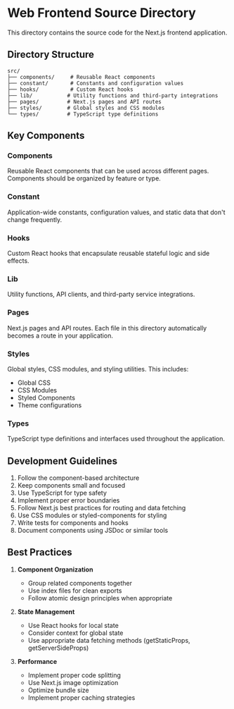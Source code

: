 # Web Frontend Source Directory

This directory contains the source code for the Next.js frontend application.

## Directory Structure

```
src/
├── components/     # Reusable React components
├── constant/       # Constants and configuration values
├── hooks/          # Custom React hooks
├── lib/           # Utility functions and third-party integrations
├── pages/         # Next.js pages and API routes
├── styles/        # Global styles and CSS modules
└── types/         # TypeScript type definitions
```

## Key Components

### Components
Reusable React components that can be used across different pages. Components should be organized by feature or type.

### Constant
Application-wide constants, configuration values, and static data that don't change frequently.

### Hooks
Custom React hooks that encapsulate reusable stateful logic and side effects.

### Lib
Utility functions, API clients, and third-party service integrations.

### Pages
Next.js pages and API routes. Each file in this directory automatically becomes a route in your application.

### Styles
Global styles, CSS modules, and styling utilities. This includes:
- Global CSS
- CSS Modules
- Styled Components
- Theme configurations

### Types
TypeScript type definitions and interfaces used throughout the application.

## Development Guidelines

1. Follow the component-based architecture
2. Keep components small and focused
3. Use TypeScript for type safety
4. Implement proper error boundaries
5. Follow Next.js best practices for routing and data fetching
6. Use CSS modules or styled-components for styling
7. Write tests for components and hooks
8. Document components using JSDoc or similar tools

## Best Practices

1. **Component Organization**
   - Group related components together
   - Use index files for clean exports
   - Follow atomic design principles when appropriate

2. **State Management**
   - Use React hooks for local state
   - Consider context for global state
   - Use appropriate data fetching methods (getStaticProps, getServerSideProps)

3. **Performance**
   - Implement proper code splitting
   - Use Next.js image optimization
   - Optimize bundle size
   - Implement proper caching strategies 